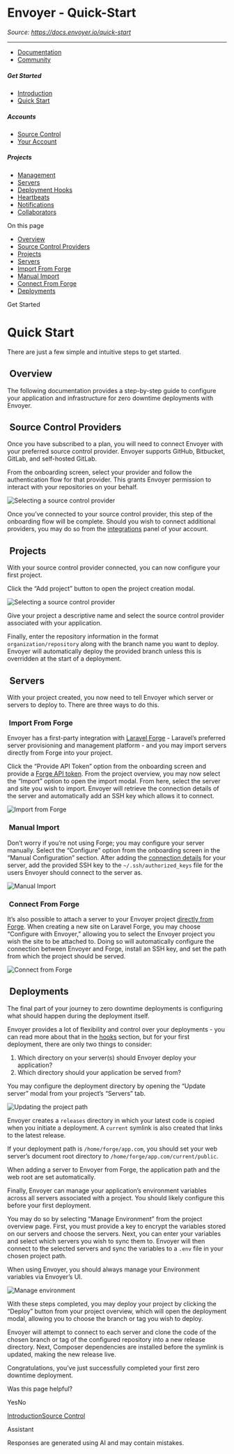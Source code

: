 # Envoyer - Quick-Start

*Source: https://docs.envoyer.io/quick-start*

---

- [Documentation](/introduction)
- [Community](https://discord.com/invite/laravel)

##### Get Started

- [Introduction](/introduction)
- [Quick Start](/quick-start)

##### Accounts

- [Source Control](/accounts/source-control)
- [Your Account](/accounts/your-account)

##### Projects

- [Management](/projects/management)
- [Servers](/projects/servers)
- [Deployment Hooks](/projects/deployment-hooks)
- [Heartbeats](/projects/heartbeats)
- [Notifications](/projects/notifications)
- [Collaborators](/projects/collaborators)

On this page

- [Overview](#overview)
- [Source Control Providers](#source-control-providers)
- [Projects](#projects)
- [Servers](#servers)
- [Import From Forge](#import-from-forge)
- [Manual Import](#manual-import)
- [Connect From Forge](#connect-from-forge)
- [Deployments](#deployments)

Get Started

# Quick Start

There are just a few simple and intuitive steps to get started.

## [​](#overview) Overview

The following documentation provides a step-by-step guide to configure your application and infrastructure for zero downtime deployments with Envoyer.

## [​](#source-control-providers) Source Control Providers

Once you have subscribed to a plan, you will need to connect Envoyer with your preferred source control provider. Envoyer supports GitHub, Bitbucket, GitLab, and self-hosted GitLab.

From the onboarding screen, select your provider and follow the authentication flow for that provider. This grants Envoyer permission to interact with your repositories on your behalf.

![Selecting a source control provider](https://mintlify.s3.us-west-1.amazonaws.com/envoyer/images/source-provider.png)

Once you’ve connected to your source control provider, this step of the onboarding flow will be complete. Should you wish to connect additional providers, you may do so from the [integrations](https://envoyer.io/user/profile#/integrations) panel of your account.

## [​](#projects) Projects

With your source control provider connected, you can now configure your first project.

Click the “Add project” button to open the project creation modal.

![Selecting a source control provider](https://mintlify.s3.us-west-1.amazonaws.com/envoyer/images/create-project.png)

Give your project a descriptive name and select the source control provider associated with your application.

Finally, enter the repository information in the format `organization/repository` along with the branch name you want to deploy. Envoyer will automatically deploy the provided branch unless this is overridden at the start of a deployment.

## [​](#servers) Servers

With your project created, you now need to tell Envoyer which server or servers to deploy to. There are three ways to do this.

### [​](#import-from-forge) Import From Forge

Envoyer has a first-party integration with [Laravel Forge](https://forge.laravel.com) - Laravel’s preferred server provisioning and management platform - and you may import servers directly from Forge into your project.

Click the “Provide API Token” option from the onboarding screen and provide a [Forge API token](https://forge.laravel.com/user-profile/api). From the project overview, you may now select the “Import” option to open the import modal. From here, select the server and site you wish to import. Envoyer will retrieve the connection details of the server and automatically add an SSH key which allows it to connect.

![Import from Forge](https://mintlify.s3.us-west-1.amazonaws.com/envoyer/images/import-forge.png)

### [​](#manual-import) Manual Import

Don’t worry if you’re not using Forge; you may configure your server manually. Select the “Configure” option from the onboarding screen in the “Manual Configuration” section. After adding the [connection details](/projects/servers#server-configuration) for your server, add the provided SSH key to the `~/.ssh/authorized_keys` file for the users Envoyer should connect to the server as.

![Manual Import](https://mintlify.s3.us-west-1.amazonaws.com/envoyer/images/import-manual.png)

### [​](#connect-from-forge) Connect From Forge

It’s also possible to attach a server to your Envoyer project [directly from Forge](https://forge.laravel.com/docs/sites/envoyer.html). When creating a new site on Laravel Forge, you may choose “Configure with Envoyer,” allowing you to select the Envoyer project you wish the site to be attached to. Doing so will automatically configure the connection between Envoyer and Forge, install an SSH key, and set the path from which the project should be served.

![Connect from Forge](https://mintlify.s3.us-west-1.amazonaws.com/envoyer/images/forge-connect.png)

## [​](#deployments) Deployments

The final part of your journey to zero downtime deployments is configuring what should happen during the deployment itself.

Envoyer provides a lot of flexibility and control over your deployments - you can read more about that in the [hooks](/projects/deployment-hooks) section, but for your first deployment, there are only two things to consider:

1. Which directory on your server(s) should Envoyer deploy your application?
2. Which directory should your application be served from?

You may configure the deployment directory by opening the “Update server” modal from your project’s “Servers” tab.

![Updating the project path](https://mintlify.s3.us-west-1.amazonaws.com/envoyer/images/project-path.png)

Envoyer creates a `releases` directory in which your latest code is copied when you initiate a deployment. A `current` symlink is also created that links to the latest release.

If your deployment path is `/home/forge/app.com`, you should set your web server’s document root directory to `/home/forge/app.com/current/public`.

When adding a server to Envoyer from Forge, the application path and the web root are set automatically.

Finally, Envoyer can manage your application’s environment variables across all servers associated with a project. You should likely configure this before your first deployment.

You may do so by selecting “Manage Environment” from the project overview page. First, you must provide a key to encrypt the variables stored on our servers and choose the servers. Next, you can enter your variables and select which servers you wish to sync them to. Envoyer will then connect to the selected servers and sync the variables to a `.env` file in your chosen project path.

When using Envoyer, you should always manage your Environment variables via Envoyer’s UI.

![Manage environment](https://mintlify.s3.us-west-1.amazonaws.com/envoyer/images/environment.png)

With these steps completed, you may deploy your project by clicking the “Deploy” button from your project overview, which will open the deployment modal, allowing you to choose the branch or tag you wish to deploy.

Envoyer will attempt to connect to each server and clone the code of the chosen branch or tag of the configured repository into a new release directory. Next, Composer dependencies are installed before the symlink is updated, making the new release live.

Congratulations, you’ve just successfully completed your first zero downtime deployment.

Was this page helpful?

YesNo

[Introduction](/introduction)[Source Control](/accounts/source-control)

Assistant

Responses are generated using AI and may contain mistakes.